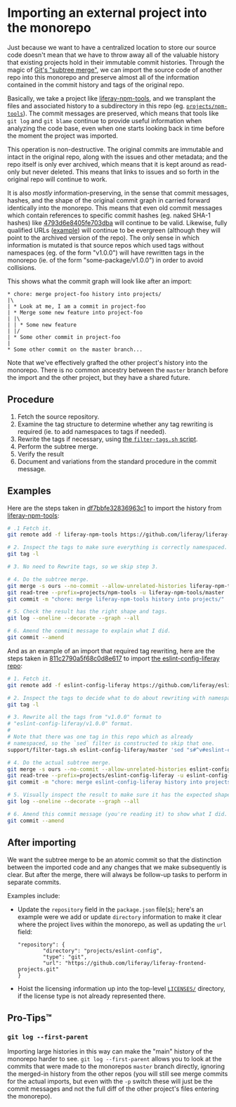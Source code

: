 # Importing an external project into the monorepo

Just because we want to have a centralized location to store our source code doesn't mean that we have to throw away all of the valuable history that existing projects hold in their immutable commit histories. Through the magic of [Git's "subtree merge"](https://wincent.com/wiki/Git_subtree_merge), we can import the source code of another repo into this monorepo and preserve almost all of the information contained in the commit history and tags of the original repo.

Basically, we take a project like [liferay-npm-tools](https://github.com/liferay/liferay-npm-tools), and we transplant the files and associated history to a subdirectory in this repo (eg. [`projects/npm-tools`](../projects/npm-tools)). The commit messages are preserved, which means that tools like `git log` and `git blame` continue to provide useful information when analyzing the code base, even when one starts looking back in time before the moment the project was imported.

This operation is non-destructive. The original commits are immutable and intact in the original repo, along with the issues and other metadata; and the repo itself is only ever archived, which means that it is kept around as read-only but never deleted. This means that links to issues and so forth in the original repo will continue to work.

It is also _mostly_ information-preserving, in the sense that commit messages, hashes, and the shape of the original commit graph in carried forward identically into the monorepo. This means that even old commit messages which contain references to specific commit hashes (eg. naked SHA-1 hashes) like [4793d6e8405fe703dba](https://github.com/liferay/liferay-frontend-projects/commit/4793d6e8405fe703dba9517fbc61ba8f55799a5f) will continue to be valid. Likewise, fully qualified URLs ([example](https://github.com/liferay/eslint-config-liferay/commit/551b32b4b40fde27f1f063a935cc8544edc09a6b)) will continue to be evergreen (although they will point to the archived version of the repo). The only sense in which information is mutated is that source repos which used tags without namespaces (eg. of the form "v1.0.0") will have rewritten tags in the monorepo (ie. of the form "some-package/v1.0.0") in order to avoid collisions.

This shows what the commit graph will look like after an import:

```
* chore: merge project-foo history into projects/
|\
| * Look at me, I am a commit in project-foo
| * Merge some new feature into project-foo
| |\
| | * Some new feature
| |/
| * Some other commit in project-foo
|
* Some other commit on the master branch...
```

Note that we've effectively grafted the other project's history into the monorepo. There is no common ancestry between the `master` branch before the import and the other project, but they have a shared future.

## Procedure

1. Fetch the source repository.
2. Examine the tag structure to determine whether any tag rewriting is required (ie. to add namespaces to tags if needed).
3. Rewrite the tags if necessary, using [the `filter-tags.sh` script](../support/filter-tags.sh).
4. Perform the subtree merge.
5. Verify the result
6. Document and variations from the standard procedure in the commit message.

## Examples

Here are the steps taken in [df7bbfe32836963c1](https://github.com/liferay/liferay-frontend-projects/commit/df7bbfe32836963c16f58f2cbe4ce702da21316f) to import the history from [liferay-npm-tools](https://github.com/liferay/liferay-npm-tools):

```sh
# .1 Fetch it.
git remote add -f liferay-npm-tools https://github.com/liferay/liferay-npm-tools

# 2. Inspect the tags to make sure everything is correctly namespaced.
git tag -l

# 3. No need to Rewrite tags, so we skip step 3.

# 4. Do the subtree merge.
git merge -s ours --no-commit --allow-unrelated-histories liferay-npm-tools/master
git read-tree --prefix=projects/npm-tools -u liferay-npm-tools/master
git commit -m "chore: merge liferay-npm-tools history into projects/"

# 5. Check the result has the right shape and tags.
git log --oneline --decorate --graph --all

# 6. Amend the commit message to explain what I did.
git commit --amend
```

And as an example of an import that required tag rewriting, here are the steps taken in [811c2790a5f68c0d8e617](https://github.com/liferay/liferay-frontend-projects/commit/811c2790a5f68c0d8e617823a60c37d701665f02) to import [the eslint-config-liferay repo](https://github.com/liferay/eslint-config-liferay):

```sh
# 1. Fetch it.
git remote add -f eslint-config-liferay https://github.com/liferay/eslint-config-liferay

# 2. Inspect the tags to decide what to do about rewriting with namespaces.
git tag -l

# 3. Rewrite all the tags from "v1.0.0" format to
# "eslint-config-liferay/v1.0.0" format.
#
# Note that there was one tag in this repo which as already
# namespaced, so the `sed` filter is constructed to skip that one.
support/filter-tags.sh eslint-config-liferay/master 'sed "s#^v#eslint-config-liferay/v#"'

# 4. Do the actual subtree merge.
git merge -s ours --no-commit --allow-unrelated-histories eslint-config-liferay/master
git read-tree --prefix=projects/eslint-config-liferay -u eslint-config-liferay/master
git commit -m "chore: merge eslint-config-liferay history into projects/"

# 5. Visually inspect the result to make sure it has the expected shape and tags.
git log --oneline --decorate --graph --all

# 6. Amend this commit message (you're reading it) to show what I did.
git commit --amend
```

## After importing

We want the subtree merge to be an atomic commit so that the distinction between the imported code and any changes that we make subsequently is clear. But after the merge, there will always be follow-up tasks to perform in separate commits.

Examples include:

-   Update the `repository` field in the `package.json` file(s); here's an example were we add or update `directory` information to make it clear where the project lives within the monorepo, as well as updating the `url` field:

    ```
    "repository": {
            "directory": "projects/eslint-config",
            "type": "git",
            "url": "https://github.com/liferay/liferay-frontend-projects.git"
    }
    ```


-   Hoist the licensing information up into the top-level [`LICENSES/`](../LICENSES) directory, if the license type is not already represented there.

## Pro-Tips™

### `git log --first-parent`

Importing large histories in this way can make the "main" history of the monorepo harder to see. `git log --first-parent` allows you to look at the commits that were made to the monorepos `master` branch directly, ignoring the merged-in history from the other repos (you will still see merge commits for the actual imports, but even with the `-p` switch these will just be the commit messages and not the full diff of the other project's files entering the monorepo).
